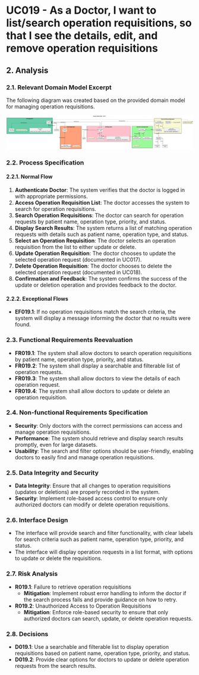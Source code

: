 # UC019 - As a Doctor, I want to list/search operation requisitions, so that I see the details, edit, and remove operation requisitions

## 2. Analysis

### 2.1. Relevant Domain Model Excerpt

The following diagram was created based on the provided domain model for managing operation requisitions.

![UC019 - Domain Model](svg/uc019-domain-model.svg)

### 2.2. Process Specification

#### 2.2.1. Normal Flow
1. **Authenticate Doctor**: The system verifies that the doctor is logged in with appropriate permissions.
2. **Access Operation Requisition List**: The doctor accesses the system to search for operation requisitions.
3. **Search Operation Requisitions**: The doctor can search for operation requests by patient name, operation type, priority, and status.
4. **Display Search Results**: The system returns a list of matching operation requests with details such as patient name, operation type, and status.
5. **Select an Operation Requisition**: The doctor selects an operation requisition from the list to either update or delete.
6. **Update Operation Requisition**: The doctor chooses to update the selected operation request (documented in UC017).
7. **Delete Operation Requisition**: The doctor chooses to delete the selected operation request (documented in UC018).
8. **Confirmation and Feedback**: The system confirms the success of the update or deletion operation and provides feedback to the doctor.

#### 2.2.2. Exceptional Flows
- **EF019.1**: If no operation requisitions match the search criteria, the system will display a message informing the doctor that no results were found.

### 2.3. Functional Requirements Reevaluation
- **FR019.1**: The system shall allow doctors to search operation requisitions by patient name, operation type, priority, and status.
- **FR019.2**: The system shall display a searchable and filterable list of operation requests.
- **FR019.3**: The system shall allow doctors to view the details of each operation request.
- **FR019.4**: The system shall allow doctors to update or delete an operation requisition.

### 2.4. Non-functional Requirements Specification
- **Security**: Only doctors with the correct permissions can access and manage operation requisitions.
- **Performance**: The system should retrieve and display search results promptly, even for large datasets.
- **Usability**: The search and filter options should be user-friendly, enabling doctors to easily find and manage operation requisitions.

### 2.5. Data Integrity and Security
- **Data Integrity**: Ensure that all changes to operation requisitions (updates or deletions) are properly recorded in the system.
- **Security**: Implement role-based access control to ensure only authorized doctors can modify or delete operation requisitions.

### 2.6. Interface Design
- The interface will provide search and filter functionality, with clear labels for search criteria such as patient name, operation type, priority, and status.
- The interface will display operation requests in a list format, with options to update or delete the requisitions.

### 2.7. Risk Analysis
- **R019.1**: Failure to retrieve operation requisitions
  - **Mitigation**: Implement robust error handling to inform the doctor if the search process fails and provide guidance on how to retry.
- **R019.2**: Unauthorized Access to Operation Requisitions
  - **Mitigation**: Enforce role-based security to ensure that only authorized doctors can search, update, or delete operation requests.

### 2.8. Decisions
- **D019.1**: Use a searchable and filterable list to display operation requisitions based on patient name, operation type, priority, and status.
- **D019.2**: Provide clear options for doctors to update or delete operation requests from the search results.
